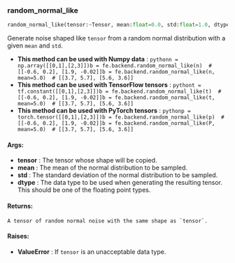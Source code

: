

### random_normal_like
```python
random_normal_like(tensor:~Tensor, mean:float=0.0, std:float=1.0, dtype:Union[NoneType, str]='float32') -> ~Tensor
```
Generate noise shaped like `tensor` from a random normal distribution with a given `mean` and `std`.
* **This method can be used with Numpy data** : ```pythonn = np.array([[0,1],[2,3]])b = fe.backend.random_normal_like(n)  # [[-0.6, 0.2], [1.9, -0.02]]b = fe.backend.random_normal_like(n, mean=5.0)  # [[3.7, 5.7], [5.6, 3.6]]```
* **This method can be used with TensorFlow tensors** : ```pythont = tf.constant([[0,1],[2,3]])b = fe.backend.random_normal_like(t)  # [[-0.6, 0.2], [1.9, -0.02]]b = fe.backend.random_normal_like(t, mean=5.0)  # [[3.7, 5.7], [5.6, 3.6]]```
* **This method can be used with PyTorch tensors** : ```pythonp = torch.tensor([[0,1],[2,3]])b = fe.backend.random_normal_like(p)  # [[-0.6, 0.2], [1.9, -0.02]]b = fe.backend.random_normal_like(P, mean=5.0)  # [[3.7, 5.7], [5.6, 3.6]]```

#### Args:

* **tensor** :  The tensor whose shape will be copied.
* **mean** :  The mean of the normal distribution to be sampled.
* **std** :  The standard deviation of the normal distribution to be sampled.
* **dtype** :  The data type to be used when generating the resulting tensor. This should be one of the floating point        types.

#### Returns:
    A tensor of random normal noise with the same shape as `tensor`.

#### Raises:

* **ValueError** :  If `tensor` is an unacceptable data type.